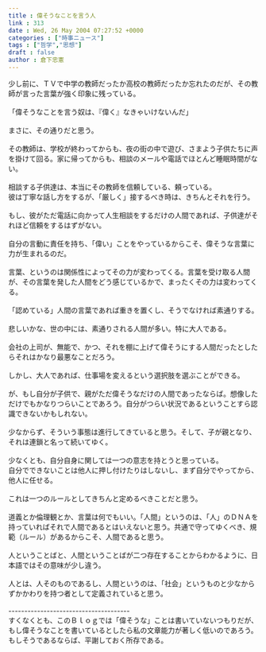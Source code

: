 ```yaml
---
title : 偉そうなことを言う人
link : 313
date : Wed, 26 May 2004 07:27:52 +0000
categories : ["時事ニュース"]
tags : ["哲学","思想"]
draft : false
author : 倉下忠憲
---
```


少し前に、ＴＶで中学の教師だったか高校の教師だったか忘れたのだが、その教師が言った言葉が強く印象に残っている。<BR><BR>「偉そうなことを言う奴は、『偉く』なきゃいけないんだ」<BR><BR>まさに、その通りだと思う。<BR><BR>その教師は、学校が終わってからも、夜の街の中で遊び、さまよう子供たちに声を掛けて回る。家に帰ってからも、相談のメールや電話でほとんど睡眠時間がない。<BR><BR>相談する子供達は、本当にその教師を信頼している、頼っている。<BR>彼は丁寧な話し方をするが、「厳しく」接するべき時は、きちんとそれを行う。<BR><BR>もし、彼がただ電話に向かって人生相談をするだけの人間であれば、子供達がそれほど信頼をするはずがない。<BR><BR>自分の言動に責任を持ち、「偉い」ことをやっているからこそ、偉そうな言葉に力が生まれるのだ。<BR><BR>言葉、というのは関係性によってその力が変わってくる。言葉を受け取る人間が、その言葉を発した人間をどう感じているかで、まったくその力は変わってくる。<BR><BR>「認めている」人間の言葉であれば重きを置くし、そうでなければ素通りする。<BR><BR>悲しいかな、世の中には、素通りされる人間が多い。特に大人である。<BR><BR>会社の上司が、無能で、かつ、それを棚に上げて偉そうにする人間だったとしたらそれはかなり最悪なことだろう。<BR><BR>しかし、大人であれば、仕事場を変えるという選択肢を選ぶことができる。<BR><BR>が、もし自分が子供で、親がただ偉そうなだけの人間であったならば。想像しただけでもかなりつらいことであろう。自分がつらい状況であるということすら認識できないかもしれない。<BR><BR>少なからず、そういう事態は進行してきていると思う。そして、子が親となり、それは連鎖と名って続いてゆく。<BR><BR>少なくとも、自分自身に関しては一つの意志を持とうと思っている。<BR>自分でできないことは他人に押し付けたりはしないし、まず自分でやってから、他人に任せる。<BR><BR>これは一つのルールとしてきちんと定めるべきことだと思う。<BR><BR>道義とか倫理観とか、言葉は何でもいい。「人間」というのは、「人」のＤＮＡを持っていればそれで人間であるとはいえないと思う。共通で守ってゆくべき、規範（ルール）があるからこそ、人間であると思う。<BR><BR>人ということばと、人間ということばが二つ存在することからわかるように、日本語ではその意味が少し違う。<BR><BR>人とは、人そのものであるし、人間というのは、「社会」というものと少なからずかかわりを持つ者として定義されていると思う。<BR><BR>--------------------------------------<BR>すくなくとも、このＢｌｏｇでは「偉そうな」ことは書いていないつもりだが、もし偉そうなことを書いているとしたら私の文章能力が著しく低いのであろう。もしそうであるならば、平謝しておく所存である。<br><br>
